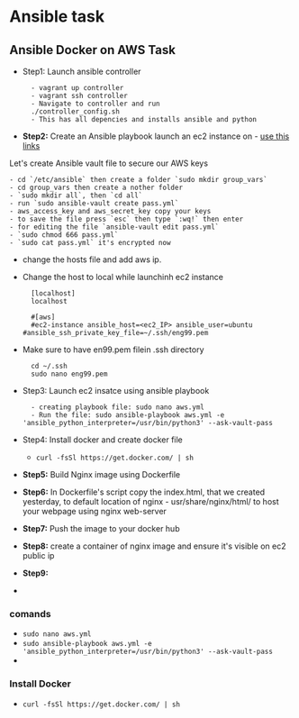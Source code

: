 # Ansible task

## Ansible Docker on AWS Task
- Step1: Launch ansible controller

        - vagrant up controller
        - vagrant ssh controller
        - Navigate to controller and run 
        ./controller_config.sh 
        - This has all depencies and installs ansible and python
    
- **Step2:** Create an Ansible playbook launch an ec2 instance on - [use this links](https://docs.ansible.com/ansible/latest/collections/amazon/aws/ec2_module.html)

Let's create Ansible vault file to secure our AWS keys

    - cd `/etc/ansible` then create a folder `sudo mkdir group_vars`
    - cd group_vars then create a nother folder 
    - `sudo mkdir all`, then `cd all`
    - run `sudo ansible-vault create pass.yml`
    - aws_access_key and aws_secret_key copy your keys
    - to save the file press `esc` then type `:wq!` then enter
    - for editing the file `ansible-vault edit pass.yml`
    - `sudo chmod 666 pass.yml`
    - `sudo cat pass.yml` it's encrypted now

- change the hosts file and add aws ip. 
- Change the host to local while launchinh ec2 instance

        [localhost]
        localhost

        #[aws]
        #ec2-instance ansible_host=<ec2_IP> ansible_user=ubuntu #ansible_ssh_private_key_file=~/.ssh/eng99.pem

- Make sure to have en99.pem filein .ssh directory

        cd ~/.ssh
        sudo nano eng99.pem

- Step3: Launch ec2 insatce using ansible playbook

        - creating playbook file: sudo nano aws.yml
        - Run the file: sudo ansible-playbook aws.yml -e 'ansible_python_interpreter=/usr/bin/python3' --ask-vault-pass
    

- Step4: Install docker and create docker file

    - `curl -fsSl https://get.docker.com/ | sh`


- **Step5:**  Build Nginx image using Dockerfile

- **Step6:** In Dockerfile's script copy the index.html, that we created yesterday, to default location of nginx - usr/share/nginx/html/ to host your webpage using nginx web-server

- **Step7:** Push the image to your docker hub

- **Step8:** create a container of nginx image and ensure it's visible on ec2 public ip

- **Step9:** 
- 

### comands
- `sudo nano aws.yml`
- `sudo ansible-playbook aws.yml -e 'ansible_python_interpreter=/usr/bin/python3' --ask-vault-pass`
- 
### Install Docker
- `curl -fsSl https://get.docker.com/ | sh`